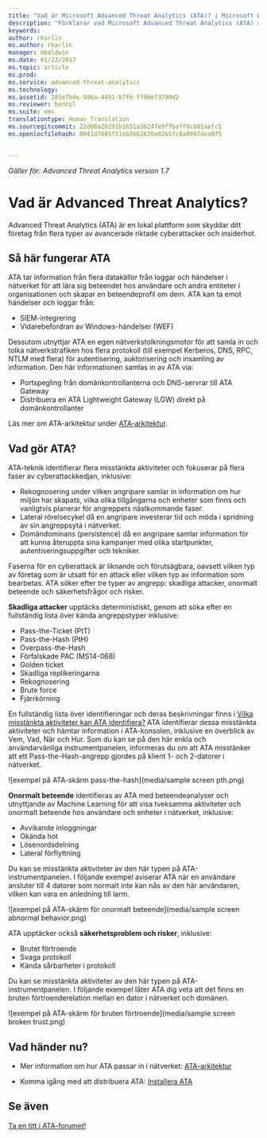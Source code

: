 ```yaml
---
title: "Vad är Microsoft Advanced Threat Analytics (ATA)? | Microsoft Docs"
description: "Förklarar vad Microsoft Advanced Threat Analytics (ATA) är och vilka typer av misstänkta aktiviteter det kan upptäcka"
keywords: 
author: rkarlin
ms.author: rkarlin
manager: mbaldwin
ms.date: 01/23/2017
ms.topic: article
ms.prod: 
ms.service: advanced-threat-analytics
ms.technology: 
ms.assetid: 283e7b4e-996a-4491-b7f6-ff06e73790d2
ms.reviewer: bennyl
ms.suite: ems
translationtype: Human Translation
ms.sourcegitcommit: 22d08a20291b1651a36247e9ffbeff8c881aefc5
ms.openlocfilehash: 0941d7695f51eb5662626e02b5fc8a9997dea975


---
```


*Gäller för: Advanced Threat Analytics version 1.7*


# <a name="what-is-advanced-threat-analytics"></a>Vad är Advanced Threat Analytics?
Advanced Threat Analytics (ATA) är en lokal plattform som skyddar ditt företag från flera typer av avancerade riktade cyberattacker och insiderhot.

## <a name="how-ata-works"></a>Så här fungerar ATA
ATA tar information från flera datakällor från loggar och händelser i nätverket för att lära sig beteendet hos användare och andra entiteter i organisationen och skapar en beteendeprofil om dem.
ATA kan ta emot händelser och loggar från:

-   SIEM-integrering
-   Vidarebefordran av Windows-händelser (WEF)

Dessutom utnyttjar ATA en egen nätverkstolkningsmotor för att samla in och tolka nätverkstrafiken hos flera protokoll (till exempel Kerberos, DNS, RPC, NTLM med flera) för autentisering, auktorisering och insamling av information. Den här informationen samlas in av ATA via:

-   Portspegling från domänkontrollanterna och DNS-servrar till ATA Gateway
-   Distribuera en ATA Lightweight Gateway (LGW) direkt på domänkontrollanter

Läs mer om ATA-arkitektur under [ATA-arkitektur](/advanced-threat-analytics/plan-design/ata-architecture).

## <a name="what-does-ata-do"></a>Vad gör ATA?

ATA-teknik identifierar flera misstänkta aktiviteter och fokuserar på flera faser av cyberattackkedjan, inklusive:

-   Rekognosering under vilken angripare samlar in information om hur miljön har skapats, vilka olika tillgångarna och enheter som finns och vanligtvis planerar för angreppets nästkommande faser.
-   Lateral rörelsecykel då en angripare investerar tid och möda i spridning av sin angreppsyta i nätverket.
-   Domändominans (persistence) då en angripare samlar information för att kunna återuppta sina kampanjer med olika startpunkter, autentiseringsuppgifter och tekniker. 

Faserna för en cyberattack är liknande och förutsägbara, oavsett vilken typ av företag som är utsatt för en attack eller vilken typ av information som bearbetas.
ATA söker efter tre typer av angrepp: skadliga attacker, onormalt beteende och säkerhetsfrågor och risker.

**Skadliga attacker** upptäcks deterministiskt, genom att söka efter en fullständig lista över kända angreppstyper inklusive:

-   Pass-the-Ticket (PtT)
-   Pass-the-Hash (PtH)
-   Overpass-the-Hash
-   Förfalskade PAC (MS14-068)
-   Golden ticket
-   Skadliga replikeringarna
-   Rekognosering
-   Brute force
-   Fjärrkörning

En fullständig lista över identifieringar och deras beskrivningar finns i [Vilka misstänkta aktiviteter kan ATA identifiera?](ata-threats.md)
ATA identifierar dessa misstänkta aktiviteter och hämtar information i ATA-konsolen, inklusive en överblick av Vem, Vad, När och Hur. Som du kan se på den här enkla och användarvänliga instrumentpanelen, informeras du om att ATA misstänker att ett Pass-the-Hash-angrepp gjordes på klient 1- och 2-datorer i nätverket.

 ![exempel på ATA-skärm pass-the-hash](media/sample screen pth.png)

**Onormalt beteende** identifieras av ATA med beteendeanalyser och utnyttjande av Machine Learning för att visa tveksamma aktiviteter och onormalt beteende hos användare och enheter i nätverket, inklusive:

-   Avvikande inloggningar
-   Okända hot
-   Lösenordsdelning
-   Lateral förflyttning


Du kan se misstänkta aktiviteter av den här typen på ATA-instrumentpanelen. I följande exempel aviserar ATA när en användare ansluter till 4 datorer som normalt inte kan nås av den här användaren, vilken kan vara en anledning till larm.

 ![exempel på ATA-skärm för onormalt beteende](media/sample screen abnormal behavior.png) 

ATA upptäcker också **säkerhetsproblem och risker**, inklusive:

-   Brutet förtroende
-   Svaga protokoll
-   Kända sårbarheter i protokoll

Du kan se misstänkta aktiviteter av den här typen på ATA-instrumentpanelen. I följande exempel låter ATA dig veta att det finns en bruten förtroenderelation mellan en dator i nätverket och domänen.

  ![exempel på ATA-skärm för bruten förtroende](media/sample screen broken trust.png)


## <a name="whats-next"></a>Vad händer nu?

-   Mer information om hur ATA passar in i nätverket: [ATA-arkitektur](/advanced-threat-analytics/plan-design/ata-architecture)

-   Komma igång med att distribuera ATA: [Installera ATA](/advanced-threat-analytics/deploy-use/install-ata-step1)

## <a name="see-also"></a>Se även
[Ta en titt i ATA-forumet!](https://social.technet.microsoft.com/Forums/security/home?forum=mata)



<!--HONumber=Feb17_HO1-->


